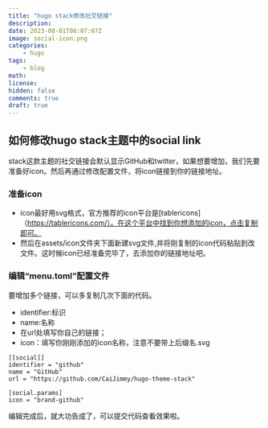 ```yaml
---
title: "hugo stack修改社交链接"
description: 
date: 2023-08-01T06:07:07Z
image: social-icon.png
categories:
    - hugo
tags:
    - blog
math: 
license: 
hidden: false
comments: true
draft: true
---
```


## 如何修改hugo stack主题中的social link
stack这款主题的社交链接会默认显示GitHub和twitter，如果想要增加，我们先要准备好icon。然后再通过修改配置文件，将icon链接到你的链接地址。
### 准备icon
- icon最好用svg格式，官方推荐的icon平台是[tablericons]（https://tablericons.com/）。在这个平台中找到你想添加的icon，点击复制即可。
- 然后在assets/icon文件夹下面新建svg文件,并将刚复制的icon代码粘贴到改文件。这时候icon已经准备完毕了，去添加你的链接地址吧。

### 编辑“menu.toml”配置文件
要增加多个链接，可以多复制几次下面的代码。
- identifier:标识
- name:名称
- 在url处填写你自己的链接；
- icon：填写你刚刚添加的icon名称，注意不要带上后缀名.svg
```
[[social]]
identifier = "github"
name = "GitHub"
url = "https://github.com/CaiJimmy/hugo-theme-stack"

[social.params]
icon = "brand-github"
```
编辑完成后，就大功告成了，可以提交代码查看效果啦。

